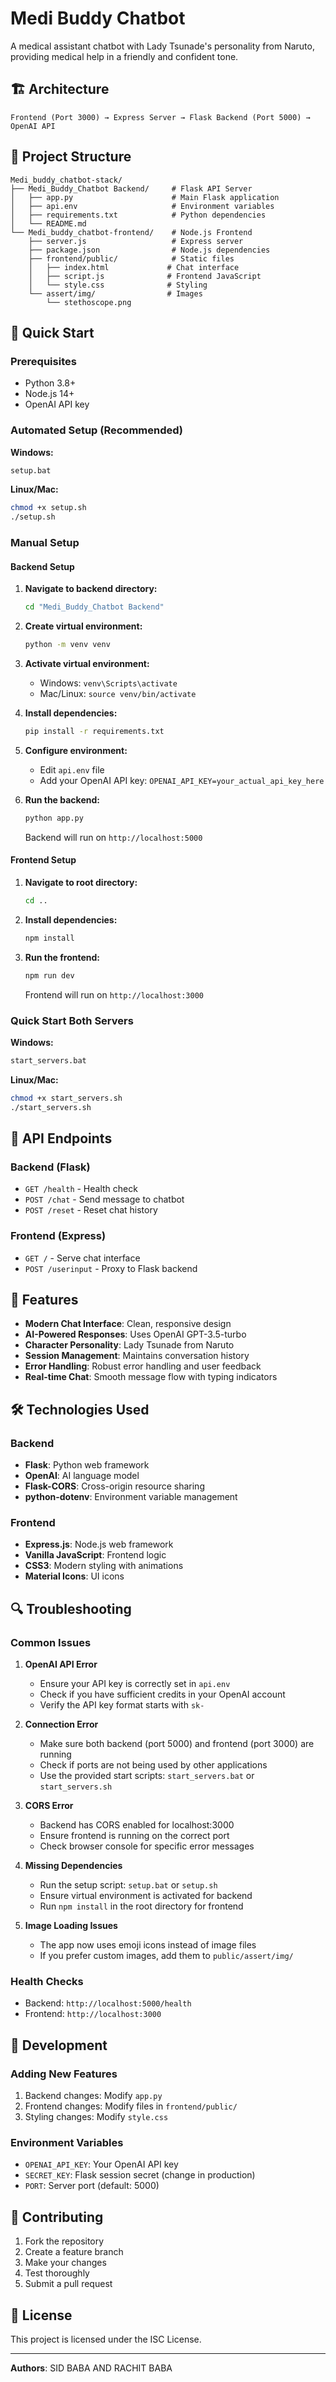 # Medi Buddy Chatbot

A medical assistant chatbot with Lady Tsunade's personality from Naruto, providing medical help in a friendly and confident tone.

## 🏗️ Architecture

```
Frontend (Port 3000) → Express Server → Flask Backend (Port 5000) → OpenAI API
```

## 📁 Project Structure

```
Medi_buddy_chatbot-stack/
├── Medi_Buddy_Chatbot Backend/     # Flask API Server
│   ├── app.py                      # Main Flask application
│   ├── api.env                     # Environment variables
│   ├── requirements.txt            # Python dependencies
│   └── README.md
└── Medi_buddy_chatbot-frontend/    # Node.js Frontend
    ├── server.js                   # Express server
    ├── package.json                # Node.js dependencies
    ├── frontend/public/            # Static files
    │   ├── index.html             # Chat interface
    │   ├── script.js              # Frontend JavaScript
    │   └── style.css              # Styling
    └── assert/img/                # Images
        └── stethoscope.png
```

## 🚀 Quick Start

### Prerequisites
- Python 3.8+
- Node.js 14+
- OpenAI API key

### Automated Setup (Recommended)

**Windows:**
```bash
setup.bat
```

**Linux/Mac:**
```bash
chmod +x setup.sh
./setup.sh
```

### Manual Setup

#### Backend Setup

1. **Navigate to backend directory:**
   ```bash
   cd "Medi_Buddy_Chatbot Backend"
   ```

2. **Create virtual environment:**
   ```bash
   python -m venv venv
   ```

3. **Activate virtual environment:**
   - Windows: `venv\Scripts\activate`
   - Mac/Linux: `source venv/bin/activate`

4. **Install dependencies:**
   ```bash
   pip install -r requirements.txt
   ```

5. **Configure environment:**
   - Edit `api.env` file
   - Add your OpenAI API key: `OPENAI_API_KEY=your_actual_api_key_here`

6. **Run the backend:**
   ```bash
   python app.py
   ```
   Backend will run on `http://localhost:5000`

#### Frontend Setup

1. **Navigate to root directory:**
   ```bash
   cd ..
   ```

2. **Install dependencies:**
   ```bash
   npm install
   ```

3. **Run the frontend:**
   ```bash
   npm run dev
   ```
   Frontend will run on `http://localhost:3000`

### Quick Start Both Servers

**Windows:**
```bash
start_servers.bat
```

**Linux/Mac:**
```bash
chmod +x start_servers.sh
./start_servers.sh
```

## 🔧 API Endpoints

### Backend (Flask)
- `GET /health` - Health check
- `POST /chat` - Send message to chatbot
- `POST /reset` - Reset chat history

### Frontend (Express)
- `GET /` - Serve chat interface
- `POST /userinput` - Proxy to Flask backend

## 🎨 Features

- **Modern Chat Interface**: Clean, responsive design
- **AI-Powered Responses**: Uses OpenAI GPT-3.5-turbo
- **Character Personality**: Lady Tsunade from Naruto
- **Session Management**: Maintains conversation history
- **Error Handling**: Robust error handling and user feedback
- **Real-time Chat**: Smooth message flow with typing indicators

## 🛠️ Technologies Used

### Backend
- **Flask**: Python web framework
- **OpenAI**: AI language model
- **Flask-CORS**: Cross-origin resource sharing
- **python-dotenv**: Environment variable management

### Frontend
- **Express.js**: Node.js web framework
- **Vanilla JavaScript**: Frontend logic
- **CSS3**: Modern styling with animations
- **Material Icons**: UI icons

## 🔍 Troubleshooting

### Common Issues

1. **OpenAI API Error**
   - Ensure your API key is correctly set in `api.env`
   - Check if you have sufficient credits in your OpenAI account
   - Verify the API key format starts with `sk-`

2. **Connection Error**
   - Make sure both backend (port 5000) and frontend (port 3000) are running
   - Check if ports are not being used by other applications
   - Use the provided start scripts: `start_servers.bat` or `start_servers.sh`

3. **CORS Error**
   - Backend has CORS enabled for localhost:3000
   - Ensure frontend is running on the correct port
   - Check browser console for specific error messages

4. **Missing Dependencies**
   - Run the setup script: `setup.bat` or `setup.sh`
   - Ensure virtual environment is activated for backend
   - Run `npm install` in the root directory for frontend

5. **Image Loading Issues**
   - The app now uses emoji icons instead of image files
   - If you prefer custom images, add them to `public/assert/img/`

### Health Checks

- Backend: `http://localhost:5000/health`
- Frontend: `http://localhost:3000`

## 📝 Development

### Adding New Features
1. Backend changes: Modify `app.py`
2. Frontend changes: Modify files in `frontend/public/`
3. Styling changes: Modify `style.css`

### Environment Variables
- `OPENAI_API_KEY`: Your OpenAI API key
- `SECRET_KEY`: Flask session secret (change in production)
- `PORT`: Server port (default: 5000)

## 🤝 Contributing

1. Fork the repository
2. Create a feature branch
3. Make your changes
4. Test thoroughly
5. Submit a pull request

## 📄 License

This project is licensed under the ISC License.

---

**Authors**: SID BABA AND RACHIT BABA 